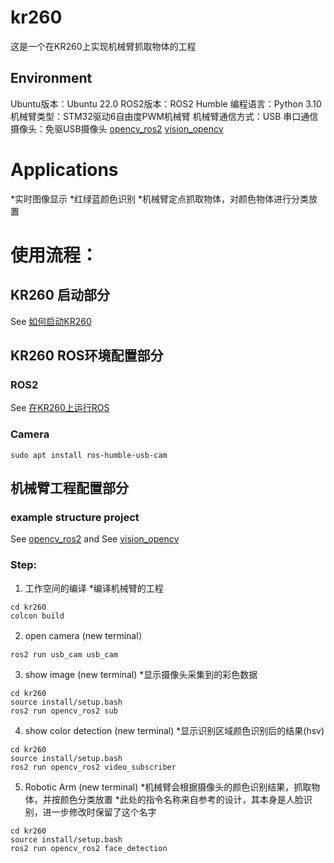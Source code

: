 # kr260
这是一个在KR260上实现机械臂抓取物体的工程

## Environment
Ubuntu版本：Ubuntu 22.0
ROS2版本：ROS2 Humble
编程语言：Python 3.10
机械臂类型：STM32驱动6自由度PWM机械臂
机械臂通信方式：USB 串口通信
摄像头：免驱USB摄像头
[opencv_ros2](https://github.com/jeffreyttc/opencv_ros2)
[vision_opencv](https://github.com/ros-perception/vision_opencv/tree/ros2)

# Applications
*实时图像显示
*红绿蓝颜色识别
*机械臂定点抓取物体，对颜色物体进行分类放置
 
# 使用流程：

## KR260 启动部分
See [如何启动KR260](https://thzn1lcm0h.feishu.cn/docx/doxcn2yrBMQl4JnLwFVXuW3C4LN)

## KR260 ROS环境配置部分
### ROS2
See [在KR260上运行ROS](https://thzn1lcm0h.feishu.cn/docx/doxcnyfMwmHVpES1tX9Ex9bRfkb)

### Camera
```
sudo apt install ros-humble-usb-cam
```

## 机械臂工程配置部分

### example structure project 
See [opencv_ros2](https://github.com/jeffreyttc/opencv_ros2)
and
See [vision_opencv](https://github.com/ros-perception/vision_opencv/tree/ros2)

### Step:
1. 工作空间的编译
*编译机械臂的工程
```
cd kr260
colcon build
```

2. open camera (new terminal） 
```
ros2 run usb_cam usb_cam
```

3. show image (new terminal) 
*显示摄像头采集到的彩色数据
```
cd kr260
source install/setup.bash
ros2 run opencv_ros2 sub
```
4. show color detection (new terminal)
*显示识别区域颜色识别后的结果(hsv)
```
cd kr260
source install/setup.bash
ros2 run opencv_ros2 video_subscriber
```
5. Robotic Arm (new terminal)
*机械臂会根据摄像头的颜色识别结果，抓取物体，并按颜色分类放置
*此处的指令名称来自参考的设计，其本身是人脸识别，进一步修改时保留了这个名字
```
cd kr260
source install/setup.bash
ros2 run opencv_ros2 face_detection
```





